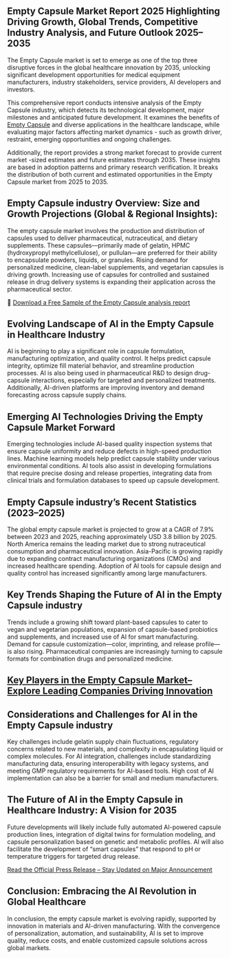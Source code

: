 ## Empty Capsule Market Report 2025 Highlighting Driving Growth, Global Trends, Competitive Industry Analysis, and Future Outlook 2025–2035

The Empty Capsule market is set to emerge as one of the top three disruptive forces in the global healthcare innovation by 2035, unlocking significant development opportunities for medical equipment manufacturers, industry stakeholders, service providers, AI developers and investors.

This comprehensive report conducts intensive analysis of the Empty Capsule industry, which detects its technological development, major milestones and anticipated future development. It examines the benefits of [Empty Capsule](https://www.marketresearchfuture.com/reports/empty-capsule-market-7153) and diverse applications in the healthcare landscape, while evaluating major factors affecting market dynamics - such as growth driver, restraint, emerging opportunities and ongoing challenges.

Additionally, the report provides a strong market forecast to provide current market -sized estimates and future estimates through 2035. These insights are based in adoption patterns and primary research verification. It breaks the distribution of both current and estimated opportunities in the Empty Capsule market from 2025 to 2035.

## Empty Capsule industry Overview: Size and Growth Projections (Global & Regional Insights):

The empty capsule market involves the production and distribution of capsules used to deliver pharmaceutical, nutraceutical, and dietary supplements. These capsules—primarily made of gelatin, HPMC (hydroxypropyl methylcellulose), or pullulan—are preferred for their ability to encapsulate powders, liquids, or granules. Rising demand for personalized medicine, clean-label supplements, and vegetarian capsules is driving growth. Increasing use of capsules for controlled and sustained release in drug delivery systems is expanding their application across the pharmaceutical sector.

🎯 [Download a Free Sample of the Empty Capsule analysis report](https://www.marketresearchfuture.com/sample_request/7153)

## Evolving Landscape of AI in the Empty Capsule in Healthcare Industry

AI is beginning to play a significant role in capsule formulation, manufacturing optimization, and quality control. It helps predict capsule integrity, optimize fill material behavior, and streamline production processes. AI is also being used in pharmaceutical R&D to design drug-capsule interactions, especially for targeted and personalized treatments. Additionally, AI-driven platforms are improving inventory and demand forecasting across capsule supply chains.

## Emerging AI Technologies Driving the Empty Capsule Market Forward

Emerging technologies include AI-based quality inspection systems that ensure capsule uniformity and reduce defects in high-speed production lines. Machine learning models help predict capsule stability under various environmental conditions. AI tools also assist in developing formulations that require precise dosing and release properties, integrating data from clinical trials and formulation databases to speed up capsule development.

## Empty Capsule industry’s Recent Statistics (2023–2025)

The global empty capsule market is projected to grow at a CAGR of 7.9% between 2023 and 2025, reaching approximately USD 3.8 billion by 2025. North America remains the leading market due to strong nutraceutical consumption and pharmaceutical innovation. Asia-Pacific is growing rapidly due to expanding contract manufacturing organizations (CMOs) and increased healthcare spending. Adoption of AI tools for capsule design and quality control has increased significantly among large manufacturers.

## Key Trends Shaping the Future of AI in the Empty Capsule industry

Trends include a growing shift toward plant-based capsules to cater to vegan and vegetarian populations, expansion of capsule-based probiotics and supplements, and increased use of AI for smart manufacturing. Demand for capsule customization—color, imprinting, and release profile—is also rising. Pharmaceutical companies are increasingly turning to capsule formats for combination drugs and personalized medicine.

## [Key Players in the Empty Capsule Market– Explore Leading Companies Driving Innovation](https://www.marketresearchfuture.com/reports/empty-capsule-market/companies)

## Considerations and Challenges for AI in the Empty Capsule industry

Key challenges include gelatin supply chain fluctuations, regulatory concerns related to new materials, and complexity in encapsulating liquid or complex molecules. For AI integration, challenges include standardizing manufacturing data, ensuring interoperability with legacy systems, and meeting GMP regulatory requirements for AI-based tools. High cost of AI implementation can also be a barrier for small and medium manufacturers.

## The Future of AI in the Empty Capsule in Healthcare Industry: A Vision for 2035

Future developments will likely include fully automated AI-powered capsule production lines, integration of digital twins for formulation modeling, and capsule personalization based on genetic and metabolic profiles. AI will also facilitate the development of “smart capsules” that respond to pH or temperature triggers for targeted drug release.

[Read the Official Press Release – Stay Updated on Major Announcement](https://www.marketresearchfuture.com/press-release/empty-capsule-market)

## Conclusion: Embracing the AI Revolution in Global Healthcare

In conclusion, the empty capsule market is evolving rapidly, supported by innovation in materials and AI-driven manufacturing. With the convergence of personalization, automation, and sustainability, AI is set to improve quality, reduce costs, and enable customized capsule solutions across global markets. 
